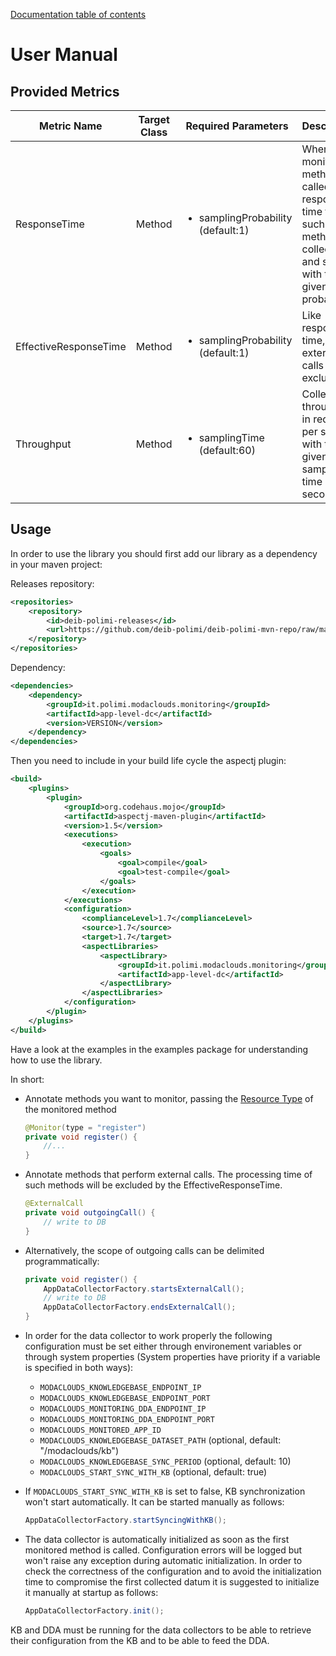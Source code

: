 [Documentation table of contents](TOC.md)

# User Manual

## Provided Metrics

|Metric Name|Target Class|Required Parameters|Description|
|-----------|------------|-------------------|-----------|
|ResponseTime|Method|<ul><li>samplingProbability (default:1)</li></ul>|Whenever a monitored method is called, the response time for such method is collected and sent with the given probability|
|EffectiveResponseTime|Method|<ul><li>samplingProbability (default:1)</li></ul>|Like response time, but external calls are excluded|
|Throughput|Method|<ul><li>samplingTime (default:60)</li></ul>|Collects throughput in requests per second with the given sampling time (in seconds)|

## Usage

In order to use the library you should first add our library as a dependency in your maven project:

Releases repository:
```xml
<repositories>
	<repository>
        <id>deib-polimi-releases</id>
        <url>https://github.com/deib-polimi/deib-polimi-mvn-repo/raw/master/releases</url>
	</repository>
</repositories>
```

Dependency:
```xml
<dependencies>
	<dependency>
		<groupId>it.polimi.modaclouds.monitoring</groupId>
		<artifactId>app-level-dc</artifactId>
		<version>VERSION</version>
	</dependency>
</dependencies>
```

Then you need to include in your build life cycle the aspectj plugin:

```xml
<build>
	<plugins>
		<plugin>
            <groupId>org.codehaus.mojo</groupId>
            <artifactId>aspectj-maven-plugin</artifactId>
            <version>1.5</version>
            <executions>
                <execution>
                    <goals>
                        <goal>compile</goal>
                        <goal>test-compile</goal>
                    </goals>
                </execution>
            </executions>
            <configuration>
                <complianceLevel>1.7</complianceLevel>
                <source>1.7</source>
                <target>1.7</target>
                <aspectLibraries>
                    <aspectLibrary>
                        <groupId>it.polimi.modaclouds.monitoring</groupId>
                        <artifactId>app-level-dc</artifactId>
                    </aspectLibrary>
                </aspectLibraries>
            </configuration>
        </plugin>
	</plugins>
</build>
```

Have a look at the examples in the examples package for understanding how to use the library.

In short:
- Annotate methods you want to monitor, passing the [Resource Type](https://github.com/deib-polimi/modaclouds-qos-models/blob/master/doc/user-manual.md#the-monitoring-ontology) of the monitored method

	```java
	@Monitor(type = "register")
	private void register() {
		//...
	}
	```
- Annotate methods that perform external calls. The processing time of such methods will be excluded by the EffectiveResponseTime.

	```java
	@ExternalCall
	private void outgoingCall() {
		// write to DB
	}
	```
- Alternatively, the scope of outgoing calls can be delimited programmatically:

	```java
	private void register() {
		AppDataCollectorFactory.startsExternalCall();
		// write to DB
		AppDataCollectorFactory.endsExternalCall();
	}
	```
- In order for the data collector to work properly the following configuration must be set either through environement variables or through system properties (System properties have priority if a variable is specified in both ways):
	* `MODACLOUDS_KNOWLEDGEBASE_ENDPOINT_IP`
	* `MODACLOUDS_KNOWLEDGEBASE_ENDPOINT_PORT`
	* `MODACLOUDS_MONITORING_DDA_ENDPOINT_IP`
	* `MODACLOUDS_MONITORING_DDA_ENDPOINT_PORT`
	* `MODACLOUDS_MONITORED_APP_ID`
	* `MODACLOUDS_KNOWLEDGEBASE_DATASET_PATH` (optional, default: "/modaclouds/kb")
	* `MODACLOUDS_KNOWLEDGEBASE_SYNC_PERIOD` (optional, default: 10)
	* `MODACLOUDS_START_SYNC_WITH_KB` (optional, default: true)

- If `MODACLOUDS_START_SYNC_WITH_KB` is set to false, KB synchronization won't start automatically. It can be started manually as follows:

	```java
	AppDataCollectorFactory.startSyncingWithKB();
	```
- The data collector is automatically initialized as soon as the first monitored method is called. Configuration errors will be logged but won't raise any exception during automatic initialization. In order to check the correctness of the configuration and to avoid the initialization time to compromise the first collected datum it is suggested to initialize it manually at startup as follows:

	```java
	AppDataCollectorFactory.init();
	```

KB and DDA must be running for the data collectors to be able to 
retrieve their configuration from the KB and to be able to feed the DDA.
